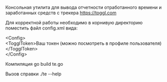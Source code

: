 Консольная утилита для вывода отчетности отработанного времени и заработанных средств с трекера https://toggl.com

Для корректной работы необходимо в корнивую директорию поместить файл config.xml вида:


  <p>
&ltConfig&gt <br/>
  &ltTogglToken&gtВаш токен (можно посмотреть в профиле пользователя)&lt/TogglToken&gt <br/>
&lt/Config&gt <br/>
  </p>

Компиляция go build te.go

Вызов справки ./te --help

